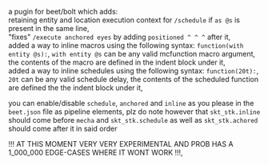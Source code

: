 a pugin for beet/bolt which adds:  
retaining entity and location execution context for `/schedule` if `as @s` is present in the same line,  
"fixes" `/execute anchored eyes` by adding `positioned ^ ^ ^` after it,  
added a way to inline macros using the following syntax: `function(with entity @s):`, `with entity @s` can be any valid mcfunction macro argument, the contents of the macro are defined in the indent block under it,  
added a way to inline schedules using the following syntax: `function(20t):`, `20t` can be any valid schedule delay, the contents of the scheduled function are defined the the indent block under it,  

you can enable/disable `schedule`, `anchored` and `inline` as you please in the `beet.json` file as pipeline elements, plz do note however that `skt_stk.inline` should come before `mecha` and `skt_stk.schedule` as well as `skt_stk.achored` should come after it in said order  

!!! AT THIS MOMENT VERY VERY EXPERIMENTAL AND PROB HAS A 1_000_000 EDGE-CASES WHERE IT WONT WORK !!!,
